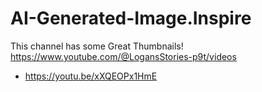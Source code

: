 # AI-Generated-Image.Inspire
This channel has some Great Thumbnails! https://www.youtube.com/@LogansStories-p9t/videos
- https://youtu.be/xXQEOPx1HmE
